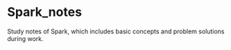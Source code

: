# Spark_notes
Study notes of Spark, which includes basic concepts and problem solutions during work.
